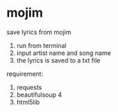 # mojim
save lyrics from mojim

1. run from terminal
2. input artist name and song name
3. the lyrics is saved to a txt file

requirement:
1. requests
2. beautifulsoup 4
3. html5lib
